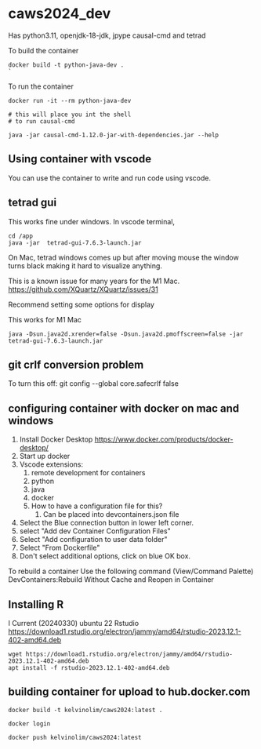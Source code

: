 # caws2024_dev

Has python3.11, openjdk-18-jdk, jpype
causal-cmd and tetrad

To build the container

```
docker build -t python-java-dev .
`
```

To run the container

```
docker run -it --rm python-java-dev 

# this will place you int the shell
# to run causal-cmd

java -jar causal-cmd-1.12.0-jar-with-dependencies.jar --help

```

## Using container with vscode

You can use the container to write and run code using vscode.


## tetrad gui

This works fine under windows.  In vscode terminal, 
```
cd /app
java -jar  tetrad-gui-7.6.3-launch.jar 
```

On Mac, tetrad windows comes up but after moving mouse the window turns black making it hard to visualize anything.

This is a known issue for many years for the M1 Mac.
https://github.com/XQuartz/XQuartz/issues/31

Recommend setting some options for display

This works for M1 Mac
```
java -Dsun.java2d.xrender=false -Dsun.java2d.pmoffscreen=false -jar tetrad-gui-7.6.3-launch.jar
```

## git crlf conversion problem
To turn this off:
git config --global core.safecrlf false

## configuring container with docker on mac and windows

1. Install Docker Desktop https://www.docker.com/products/docker-desktop/
2. Start up docker
3. Vscode extensions:
   1. remote development for containers
   2. python
   3. java
   4. docker
   5. How to have a configuration file for this?
      1. Can be placed into  devcontainers.json file
4. Select the Blue connection button in lower left corner.
5. select "Add dev Container Configuration Files"
6. Select "Add configuration to user data folder"
7. Select "From Dockerfile"
8. Don't select additional options, click on blue OK box.

To rebuild a container
Use the following command (View/Command Palette)
DevContainers:Rebuild Without Cache and Reopen in Container

## Installing R

I
Current (20240330) ubuntu 22 Rstudio https://download1.rstudio.org/electron/jammy/amd64/rstudio-2023.12.1-402-amd64.deb

```
wget https://download1.rstudio.org/electron/jammy/amd64/rstudio-2023.12.1-402-amd64.deb
apt install -f rstudio-2023.12.1-402-amd64.deb
```

## building container for upload to hub.docker.com

```
docker build -t kelvinolim/caws2024:latest .

docker login

docker push kelvinolim/caws2024:latest


```